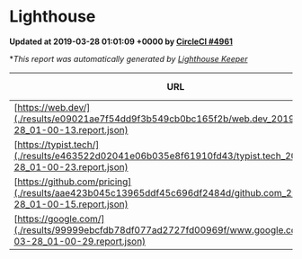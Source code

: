 
# Lighthouse

**Updated at 2019-03-28 01:01:09 +0000 by [CircleCI #4961](https://circleci.com/gh/ItinerisLtd/lighthouse-keeper-example/4961)**

**This report was automatically generated by [Lighthouse Keeper](https://github.com/itinerisltd/lighthouse-keeper)*

| URL | Performance | Accessibility | Best Practices | SEO | PWA | Updated At |
| --- | --- | --- | --- | --- | --- | --- |
| [https://web.dev/](./results/e09021ae7f54dd9f3b549cb0bc165f2b/web.dev_2019-03-28_01-00-13.report.json) | 0.98 | 0.93 | 0.93 | 0.96 | 1 | 2019-03-28T01:00:13.938Z |
| [https://typist.tech/](./results/e463522d02041e06b035e8f61910fd43/typist.tech_2019-03-28_01-00-23.report.json) | 1 |  |  |  |  | 2019-03-28T01:00:23.901Z |
| [https://github.com/pricing](./results/aae423b045c13965ddf45c696df2484d/github.com_2019-03-28_01-00-15.report.json) | 0.87 | 0.89 | 0.93 | 0.9 | 0.58 | 2019-03-28T01:00:15.530Z |
| [https://google.com/](./results/99999ebcfdb78df077ad2727fd00969f/www.google.com_2019-03-28_01-00-29.report.json) | 0.95 | 0.71 | 0.93 | 0.82 | 0.58 | 2019-03-28T01:00:29.592Z |
